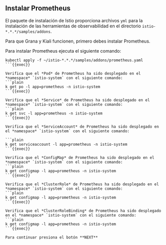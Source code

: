 ## Instalar Prometheus

El paquete de instalación de Istio proporciona archivos `yml` para la instalación de las herramientas de observabilidad en el directorio `istio-*.*.*/samples/addons`.

Para que Grana y Kiali funcionen, primero debes instalar Prometheus.

Para instalar Prometheus ejecuta el siguiente comando:

```plain
kubectl apply -f ~/istio-*.*.*/samples/addons/prometheus.yaml
```{{exec}}

Verifica que el *Pod* de Prometheus ha sido desplegado en el *namespace* `istio-system` con el siguiente comando:
```plain
k get po -l app=prometheus -n istio-system
```{{exec}}

Verifica que el *Service* de Prometheus ha sido desplegado en el *namespace* `istio-system` con el siguiente comando:
```plain
k get svc -l app=prometheus -n istio-system
```{{exec}}

Verifica que el *ServiceAccount* de Prometheus ha sido desplegado en el *namespace* `istio-system` con el siguiente comando:

```plain
k get serviceaccount -l app=prometheus -n istio-system
```{{exec}}

Verifica que el *ConfigMap* de Prometheus ha sido desplegado en el *namespace* `istio-system` con el siguiente comando:
```plain
k get configmap -l app=prometheus -n istio-system
```{{exec}}

Verifica que el *ClusterRole* de Prometheus ha sido desplegado en el *namespace* `istio-system` con el siguiente comando:
```plain
k get configmap -l app=prometheus -n istio-system
```{{exec}}

Verifica que el *ClusterRoleBinding* de Prometheus ha sido desplegado en el *namespace* `istio-system` con el siguiente comando:
```plain
k get configmap -l app=prometheus -n istio-system
```{{exec}}

Para continuar presiona el botón **NEXT**
